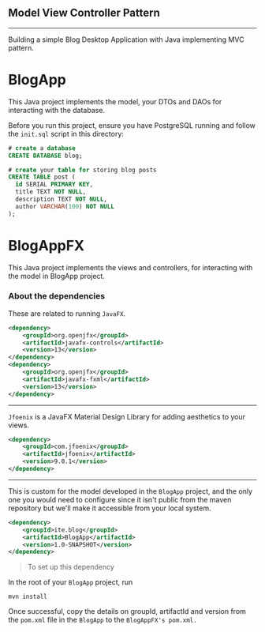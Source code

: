 ## Model View Controller Pattern
____

Building a simple Blog Desktop Application with Java implementing MVC pattern.

# BlogApp
This Java project implements the model, your DTOs and DAOs for interacting with the database.

Before you run this project, ensure you have PostgreSQL running and follow the `init.sql` script in this directory:

```sql
# create a database
CREATE DATABASE blog;

# create your table for storing blog posts
CREATE TABLE post (
  id SERIAL PRIMARY KEY,
  title TEXT NOT NULL,
  description TEXT NOT NULL,
  author VARCHAR(100) NOT NULL
);

```


# BlogAppFX
This Java project implements the views and controllers, for interacting with the model in BlogApp project.

### About the dependencies

These are related to running `JavaFX`.
```xml
<dependency>
    <groupId>org.openjfx</groupId>
    <artifactId>javafx-controls</artifactId>
    <version>13</version>
</dependency>
<dependency>
    <groupId>org.openjfx</groupId>
    <artifactId>javafx-fxml</artifactId>
    <version>13</version>
</dependency>
```
___

`Jfoenix` is a JavaFX Material Design Library for adding aesthetics to your views.
```xml
<dependency>
    <groupId>com.jfoenix</groupId>
    <artifactId>jfoenix</artifactId>
    <version>9.0.1</version>
</dependency>
```
___

This is custom for the model developed in the `BlogApp` project, and the only one you would need to configure since it isn't public from the maven repository but we'll make it accessible from your local system.
```xml
<dependency>
    <groupId>ite.blog</groupId>
    <artifactId>BlogApp</artifactId>
    <version>1.0-SNAPSHOT</version>
</dependency>
```

> To set up this dependency

In the root of your `BlogApp` project, run 
```shell
mvn install
```

Once successful, copy the details on groupId, artifactId and version from the `pom.xml` file in the `BlogApp` to the `BlogAppFX's pom.xml.` 